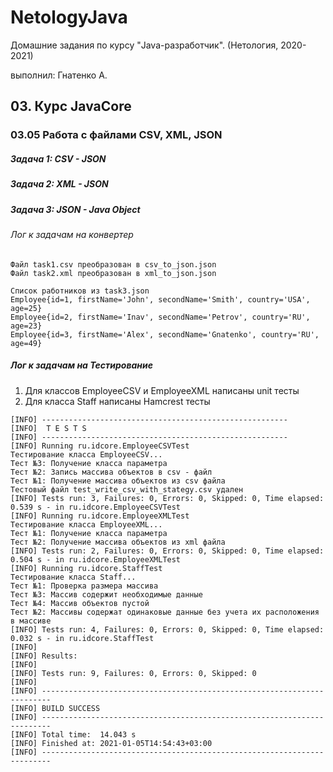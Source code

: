 # NetologyJava

Домашние задания по курсу "Java-разработчик". (Нетология, 2020-2021)

выполнил: Гнатенко А.

## 03. Курс JavaCore
### 03.05 Работа с файлами CSV, XML, JSON

##### Задача 1: CSV - JSON
##### Задача 2: XML - JSON
##### Задача 3: JSON - Java Object

###### Лог к задачам на конвертер
~~~ text
Файл task1.csv преобразован в csv_to_json.json
Файл task2.xml преобразован в xml_to_json.json

Список работников из task3.json
Employee{id=1, firstName='John', secondName='Smith', country='USA', age=25}
Employee{id=2, firstName='Inav', secondName='Petrov', country='RU', age=23}
Employee{id=3, firstName='Alex', secondName='Gnatenko', country='RU', age=49}

~~~

##### Лог к задачам на Тестирование
1. Для классов EmployeeCSV и EmployeeXML написаны unit тесты
2. Для класса Staff написаны Hamcrest тесты
~~~ text
[INFO] -------------------------------------------------------
[INFO]  T E S T S
[INFO] -------------------------------------------------------
[INFO] Running ru.idcore.EmployeeCSVTest
Тестирование класса EmployeeCSV...
Тест №3: Получение класса параметра
Тест №2: Запись массива объектов в csv - файл
Тест №1: Получение массива объектов из csv файла
Тестовый файл test_write_csv_with_stategy.csv удален
[INFO] Tests run: 3, Failures: 0, Errors: 0, Skipped: 0, Time elapsed: 0.539 s - in ru.idcore.EmployeeCSVTest
[INFO] Running ru.idcore.EmployeeXMLTest
Тестирование класса EmployeeXML...
Тест №1: Получение класса параметра
Тест №2: Получение массива объектов из xml файла
[INFO] Tests run: 2, Failures: 0, Errors: 0, Skipped: 0, Time elapsed: 0.504 s - in ru.idcore.EmployeeXMLTest
[INFO] Running ru.idcore.StaffTest
Тестирование класса Staff...
Тест №1: Проверка размера массива
Тест №3: Массив содержит необходимые данные
Тест №4: Массив объектов пустой
Тест №2: Массивы содержат одинаковые данные без учета их расположения в массиве
[INFO] Tests run: 4, Failures: 0, Errors: 0, Skipped: 0, Time elapsed: 0.032 s - in ru.idcore.StaffTest
[INFO] 
[INFO] Results:
[INFO] 
[INFO] Tests run: 9, Failures: 0, Errors: 0, Skipped: 0
[INFO] 
[INFO] ------------------------------------------------------------------------
[INFO] BUILD SUCCESS
[INFO] ------------------------------------------------------------------------
[INFO] Total time:  14.043 s
[INFO] Finished at: 2021-01-05T14:54:43+03:00
[INFO] ------------------------------------------------------------------------
~~~